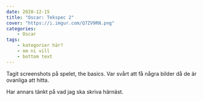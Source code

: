 ```yaml
---
date: 2020-12-15
title: "Oscar: Tekspec 2"
cover: "https://i.imgur.com/Q7ZV9RN.png"
categories: 
    - Oscar
tags:
    - kategorier här?
    - om ni vill
    - bottom text
---
```


Tagit screenshots på spelet, the basics.
Var svårt att få några bilder då de är ovanliga att hitta.

Har annars tänkt på vad jag ska skriva härnäst.
